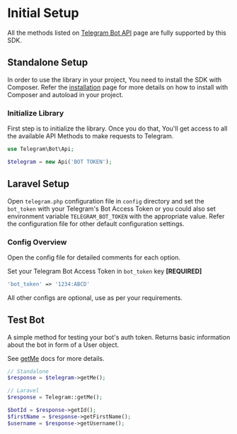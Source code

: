# Initial Setup

All the methods listed on [Telegram Bot API](https://core.telegram.org/bots/api) page are fully supported by this SDK.

## Standalone Setup

In order to use the library in your project, You need to install the SDK with Composer. Refer the [installation](../index.md#installation) page for more details on how to install with Composer and autoload in your project.

### Initialize Library

First step is to initialize the library. Once you do that, You'll get access to all the available API Methods to make requests to Telegram.

```php
use Telegram\Bot\Api;

$telegram = new Api('BOT TOKEN');
```

## Laravel Setup

Open `telegram.php` configuration file in `config` directory and set the `bot_token` with your Telegram's Bot Access Token or you could also set environment variable `TELEGRAM_BOT_TOKEN` with the appropriate value.
Refer the configuration file for other default configuration settings.

### Config Overview

Open the config file for detailed comments for each option.

Set your Telegram Bot Access Token in `bot_token` key **[REQUIRED]**

```php
'bot_token' => '1234:ABCD'
```

All other configs are optional, use as per your requirements.

## Test Bot

A simple method for testing your bot's auth token.
Returns basic information about the bot in form of a User object.

See [getMe](https://core.telegram.org/bots/api#getme) docs for more details.

```php
// Standalone
$response = $telegram->getMe();

// Laravel
$response = Telegram::getMe();

$botId = $response->getId();
$firstName = $response->getFirstName();
$username = $response->getUsername();
```

